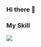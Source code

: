 ### Hi there 👋


<h3>My Skill</h3>
<img src="https://img.shields.io/badge/Javascript-F7DF1E?style=flat&logo=Javascript&logoColor=white"/>
